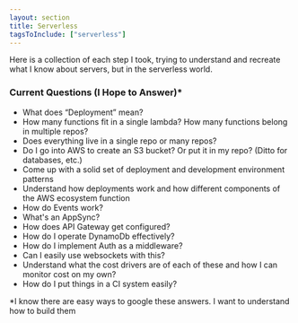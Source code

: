```yaml
---
layout: section
title: Serverless
tagsToInclude: ["serverless"]
---
```


Here is a collection of each step I took, trying to understand and recreate what I know about servers, but in the serverless world.

### Current Questions (I Hope to Answer)\*

- What does “Deployment” mean?
- How many functions fit in a single lambda? How many functions belong in multiple repos?
- Does everything live in a single repo or many repos?
- Do I go into AWS to create an S3 bucket? Or put it in my repo? (Ditto for databases, etc.)
- Come up with a solid set of deployment and development environment patterns
- Understand how deployments work and how different components of the AWS ecosystem function
- How do Events work?
- What's an AppSync?
- How does API Gateway get configured?
- How do I operate DynamoDb effectively?
- How do I implement Auth as a middleware?
- Can I easily use websockets with this?
- Understand what the cost drivers are of each of these and how I can monitor cost on my own?
- How do I put things in a CI system easily?

\*I know there are easy ways to google these answers. I want to understand how to build them
